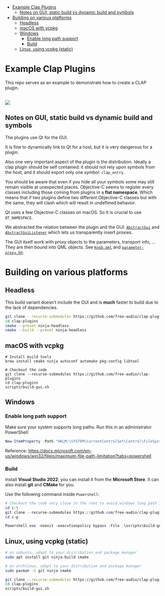 - [Example Clap Plugins](#example-clap-plugins)
  - [Notes on GUI, static build vs dynamic build and symbols](#notes-on-gui-static-build-vs-dynamic-build-and-symbols)
- [Building on various platforms](#building-on-various-platforms)
  - [Headless](#headless)
  - [macOS with vcpkg](#macos-with-vcpkg)
  - [Windows](#windows)
    - [Enable long path support](#enable-long-path-support)
    - [Build](#build)
  - [Linux, using vcpkg (static)](#linux-using-vcpkg-static)

# Example Clap Plugins

This repo serves as an example to demonstrate how to create a CLAP plugin.

<br/><a href="https://repology.org/project/clap-plugins/versions" target="_blank" rel="noopener" title="Packaging status"><img src="https://repology.org/badge/vertical-allrepos/clap-plugins.svg"></a>

## Notes on GUI, static build vs dynamic build and symbols

The plugins use Qt for the GUI.

It is fine to dynamically link to Qt for a host, but it is very dangerous for a plugin.

Also one very important aspect of the plugin is the distribution.
Ideally a clap plugin should be self contained: it should not rely upon symbols from the host,
and it should export only one symbol: `clap_entry`.

You should be aware that even if you hide all your symbols some may still remain visible
at unexpected places. Objective-C seems to register every classes including those coming from
plugins in a **flat namespace**. Which means that if two plugins define two different
Objective-C classes but with the same, they will clash which will result in undeflined behavior.

Qt uses a few Objective-C classes on macOS. So it is crucial to use `QT_NAMESPACE`.

We abstracted the relation between the plugin and the GUI:
[`AbstractGui`](plugins/gui/abstract-gui.hh) and [`AbstractGuiListener`](plugins/gui/abstract-gui-listener.hh)
which lets us transparently insert proxies.

The GUI itself work with proxy objects to the parameters, transport info, ...
They are then bound into QML objects.
See [`Knob.qml`](plugins/gui/qml/clap/Knob.qml) and [`parameter-proxy.hh`](plugins/gui/parameter-proxy.hh).

# Building on various platforms

## Headless

This build variant doesn't include the GUI and is **much** faster to build due to the lack of dependencies.

```bash
git clone --recurse-submodules https://github.com/free-audio/clap-plugins
cd clap-plugins
cmake --preset ninja-headless
cmake --build --preset ninja-headless
```

## macOS with vcpkg

```shell
# Install build tools
brew install cmake ninja autoconf automake pkg-config libtool

# Checkout the code
git clone --recurse-submodules https://github.com/free-audio/clap-plugins
cd clap-plugins
scripts/build-gui.sh
```

## Windows

### Enable long path support

Make sure your system supports long paths. Run this in an administrator PowerShell:

```powershell
New-ItemProperty -Path "HKLM:\SYSTEM\CurrentControlSet\Control\FileSystem" -Name "LongPathsEnabled" -Value 1 -PropertyType DWORD -Force
```

Reference: https://docs.microsoft.com/en-us/windows/win32/fileio/maximum-file-path-limitation?tabs=powershell

### Build

Install **Visual Studio 2022**; you can install it from the **Microsoft Store**. It can also install **git** and **CMake** for you.

Use the following command inside `Powershell`:
```ps1
# Checkout the code very close to the root to avoid windows long path issues...
cd c:\
git clone --recurse-submodules https://github.com/free-audio/clap-plugins c-p
cd c-p

Powershell.exe -noexit -executionpolicy bypass -File .\scripts\build-gui.ps1
```

## Linux, using vcpkg (static)

```bash
# on unbuntu, adapt to your distribution and package manager
sudo apt install git ninja-build cmake

# on archlinux, adapt to your distribution and package manager
sudo pacman -S git ninja cmake

git clone --recurse-submodules https://github.com/free-audio/clap-plugins
cd clap-plugins
scripts/build-gui.sh
```
